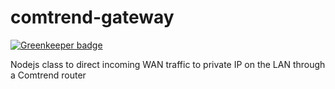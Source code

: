 # comtrend-gateway

[![Greenkeeper badge](https://badges.greenkeeper.io/ryderbrooks/comtrend-gateway.svg)](https://greenkeeper.io/)

Nodejs class to direct incoming WAN traffic to private IP on the LAN through a Comtrend router
